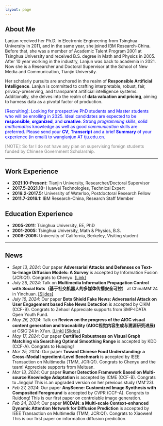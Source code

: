 ```yaml
---
layout: page
---
```


## About Me

Lanjun received her Ph.D. in Electronic Engineering from Tsinghua University in 2011, and in the same year, she joined IBM Research-China. Before that, she was a member of Academic Talent Program 2001 at Tsinghua University and received B.S. degree in Math and Physics in 2005. After 10 year working in the industry, Lanjun was back to academia in 2021. Now she is a Researcher and Doctoral Supervisor at the School of New Media and Communication, Tianjin University.
 
Her scholarly pursuits are anchored in the realm of **Responsible Artificial Intelligence**. Lanjun is committed to crafting interpretable, robust, fair, privacy-preserving, and transparent artificial intelligence systems. Additionally, she delves into the realm of **data valuation and pricing**, aiming to harness data as a pivotal factor of production.

<span style="color:blue">[Recruiting]:  Looking for prospective PhD students and Master students who will be enrolling in 2025.   Ideal candidates are expected to be **responsible**, **organized**, and **creative**. Strong *programming* skills, solid *mathematics* knowledge as well as good *communication* skills are preferred.  Please send your **CV**, **Transcript** and a brief **Summary** of your experience (in email) to wanglanjun AT tju.edu.cn. <span>

<span style="color:grey">[NOTE]: So far I do not have any plan on supervising foreign students funded by Chinese Government Scholarship. <span>

---
## Work Experience
- **2021.10-Present:** Tianjin University, Researcher/Doctoral Supervisor
- **2017.5-2021.10:** Huawei Technologies, Technical Expert
- **2016.2-2017.5:** University of Waterloo, Postdoctoral Research Fellow
- **2011.7-2016.1:** IBM Research-China, Research Staff Member

## Education Experience
- **2005-2011:** Tsinghua University, EE,  PhD
- **2001-2005:** Tsinghua University, Math & Physics, B.S.
- **2008-2009:** University of California, Berkeley, Visiting student

---
## News
- *Sept 13, 2024*: Our paper **Adversarial Attacks and Defenses on Text-to-Image Diffusion Models: A Survey** is accepted by Information Fusion (JCR:Q1).  Congrats to Chenyu. [[Link]](https://github.com/datar001/Awesome-AD-on-T2IDM)  
- *July 26, 2024*: Talk on **Multimedia Information Propagation Control with Social Bots（基于社交机器人的多媒体传播安全可控）** at ChinaMM'24 in Yinchuan. [[Slides]](\file\ChinaMM-wanglj_publicshareversion.pdf)
- *July 16, 2024*: Our paper **Bots Shield Fake News: Adversarial Attack on User Engagement based Fake News Detection** is accepted by CIKM (CCF-B).  Congrats to Zehao!  Appreciate supports from SMP-IDATA Open Youth Fund.
- *May 26, 2024*: Talk on **Review on the progress of the AIGC visual content generation and traceability (AIGC视觉内容生成与溯源研究进展)** at CSIG'24 in Xi'an. [[Link]](http://www.cjig.cn/jig/article/html/240003) [[Slides]](\file\CSIG_进展报告_生成和生成溯源_分享版1_compressed.pdf) 
- *May 17, 2024*: Our paper **Certified Robustness on Visual Graph Matching via Searching Optimal Smoothing Range** is accepted by KDD (CCF-A). Congrats to Huaqing!
- *Mar 25, 2024*: Our paper **Toward Chinese Food Understanding: a Cross-Modal Ingredient-Level Benchmark** is accepted by IEEE Transaction on Multimedia (TMM, JCR:Q1).  Congrats to Chenyu and the team! Appreciate supports from Meituan.
- *Mar 13, 2024*: Our paper **Rumor Detection Framework Based on Multi-source Knowledge Adaptation** is accepted by ICME (CCF-B).  Congrats to Jingqiu! This is an upgraded version on her previous study (MM'23).
- *Feb 27, 2024*: Our paper **AnyScene: Customized Image Synthesis with Composited Foreground** is accepted by CVPR (CCF-A).  Congrats to Ruidong! This is our first paper on controlable image generation.
- *Feb 24, 2024*: Our paper **MCDAN: a Multi-scale Context-enhanced Dynamic Attention Network for Diffusion Prediction** is accepted by IEEE Transaction on Multimedia  (TMM, JCR:Q1).  Congrats to Xiaowen!  This is our first paper on information diffusion prediction.


